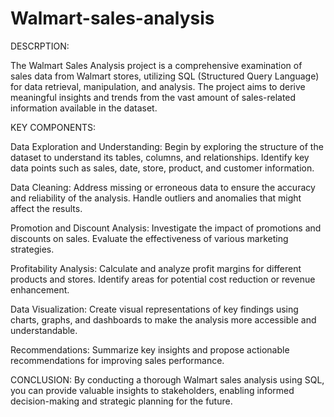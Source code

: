 # Walmart-sales-analysis
DESCRPTION:

The Walmart Sales Analysis project is a comprehensive examination of sales data from Walmart stores, utilizing SQL (Structured Query Language) for data retrieval, manipulation, and analysis. The project aims to derive meaningful insights and trends from the vast amount of sales-related information available in the dataset.


KEY COMPONENTS:

Data Exploration and Understanding:
Begin by exploring the structure of the dataset to understand its tables, columns, and relationships.
Identify key data points such as sales, date, store, product, and customer information.

Data Cleaning:
Address missing or erroneous data to ensure the accuracy and reliability of the analysis.
Handle outliers and anomalies that might affect the results.

Promotion and Discount Analysis:
Investigate the impact of promotions and discounts on sales.
Evaluate the effectiveness of various marketing strategies.

Profitability Analysis:
Calculate and analyze profit margins for different products and stores.
Identify areas for potential cost reduction or revenue enhancement.

Data Visualization:
Create visual representations of key findings using charts, graphs, and dashboards to make the analysis more accessible and understandable.

Recommendations:
Summarize key insights and propose actionable recommendations for improving sales performance.

CONCLUSION:
By conducting a thorough Walmart sales analysis using SQL, you can provide valuable insights to stakeholders, enabling informed decision-making and strategic planning for the future.

